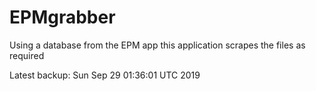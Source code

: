 # EPMgrabber
Using a database from the EPM app this application scrapes the files as required


Latest backup: Sun Sep 29 01:36:01 UTC 2019
